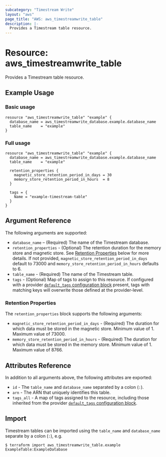 ```yaml
---
subcategory: "Timestream Write"
layout: "aws"
page_title: "AWS: aws_timestreamwrite_table"
description: |-
  Provides a Timestream table resource.
---
```


# Resource: aws_timestreamwrite_table

Provides a Timestream table resource.

## Example Usage

### Basic usage

```hcl
resource "aws_timestreamwrite_table" "example" {
  database_name = aws_timestreamwrite_database.example.database_name
  table_name    = "example"
}
```

### Full usage

```hcl
resource "aws_timestreamwrite_table" "example" {
  database_name = aws_timestreamwrite_database.example.database_name
  table_name    = "example"

  retention_properties {
    magnetic_store_retention_period_in_days = 30
    memory_store_retention_period_in_hours  = 8
  }

  tags = {
    Name = "example-timestream-table"
  }
}
```

## Argument Reference

The following arguments are supported:

* `database_name` – (Required) The name of the Timestream database.
* `retention_properties` - (Optional) The retention duration for the memory store and magnetic store. See [Retention Properties](#retention-properties) below for more details. If not provided, `magnetic_store_retention_period_in_days` default to 73000 and `memory_store_retention_period_in_hours` defaults to 6.
* `table_name` - (Required) The name of the Timestream table.
* `tags` - (Optional) Map of tags to assign to this resource. If configured with a provider [`default_tags` configuration block](https://www.terraform.io/docs/providers/aws/index.html#default_tags-configuration-block) present, tags with matching keys will overwrite those defined at the provider-level.

### Retention Properties

The `retention_properties` block supports the following arguments:

* `magnetic_store_retention_period_in_days` - (Required) The duration for which data must be stored in the magnetic store. Minimum value of 1. Maximum value of 73000.
* `memory_store_retention_period_in_hours` - (Required) The duration for which data must be stored in the memory store. Minimum value of 1. Maximum value of 8766.

## Attributes Reference

In addition to all arguments above, the following attributes are exported:

* `id` - The `table_name` and `database_name` separated by a colon (`:`).
* `arn` - The ARN that uniquely identifies this table.
* `tags_all` - A map of tags assigned to the resource, including those inherited from the provider [`default_tags` configuration block](/docs/providers/aws/index.html#default_tags-configuration-block).

## Import

Timestream tables can be imported using the `table_name` and `database_name` separate by a colon (`:`), e.g.

```
$ terraform import aws_timestreamwrite_table.example ExampleTable:ExampleDatabase
```
